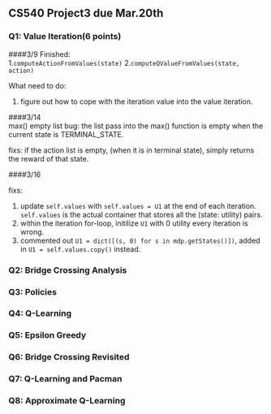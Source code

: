 ## CS540 Project3 due Mar.20th


### Q1: Value Iteration(6 points)

####3/9
Finished:  
1.`computeActionFromValues(state)`
2.`computeQValueFromValues(state, action)`

What need to do:  
1. figure out how to cope with the iteration value into the value iteration.

####3/14  
max() empty list bug: the list pass into the max() function is empty when the current state is TERMINAL_STATE. 

fixs:
if the action list is empty, (when it is in terminal state),
simply returns the reward of that state.

####3/16

fixs:   
1. update `self.values` with `self.values = U1` at the end of each iteration. `self.values` is the actual container that stores all the (state: utility) pairs.  
2. within the iteration for-loop, initilize `U1` with 0 utility every iteration is wrong.  
3. commented out `U1 = dict([(s, 0) for s in mdp.getStates()])`, added in `U1 = self.values.copy()` instead.  
 




### Q2: Bridge Crossing Analysis
### Q3: Policies
### Q4: Q-Learning
### Q5: Epsilon Greedy
### Q6: Bridge Crossing Revisited
### Q7: Q-Learning and Pacman
### Q8: Approximate Q-Learning



